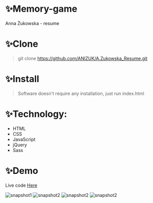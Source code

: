 # :sparkles:Memory-game

Anna Żukowska - resume

# :sparkles:Clone

> git clone https://github.com/ANIZUK/A.Zukowska_Resume.git

# :sparkles:Install

> Software doesn't require any installation, just run index.html

# :sparkles:Technology:

* HTML
* CSS
* JavaScript
* jQuery
* Sass

# :sparkles:Demo

Live code [Here](https://anizuk.github.io/)

<img alt="snapshot1" src= "https://i.postimg.cc/q7gRc2J4/resume_1.png">
<img alt="snapshot2" src = "https://i.postimg.cc/t4BJVBHB/resume_2.png">
<img alt="snapshot2" src = "https://i.postimg.cc/2Sk36Pgq/resume_3.png">
<img alt="snapshot2" src = "https://i.postimg.cc/XN5rDKwv/resume_4.png">


